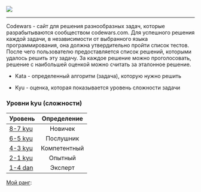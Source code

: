 ![](https://www.codewars.com/assets/logos/logo-square-red-big-c74ae0e7a89b33acd3beb1f08229630391934650e3bbd30ddc40e8be5bbfc71e.png)

---

Codewars - сайт для решения разнообразных задач, которые разрабытываются сообществом codewars.com. Для успешного решения каждой задачи, в независимости от выбранного языка программирования, она должна утвердительно пройти список тестов. После чего пользователю предоставляется список решений, которыми удалось решить эту задачу. За каждое решение можно проголосовать, решение с наибольшей оценкой можно считать за эталонное решение.

- Kata - определенный алгоритм (задача), которую нужно решить

- Kyu - оценка, которая показывается уровень сложности задачи

### Уровни kyu (сложности)

| Уровень                                   | Определение  |
| ----------------------------------------- | :----------: |
| [8-7 kyu](https://www.codewars.com/about) |   Новичек    |
| [6-5 kyu](https://www.codewars.com/about) |  Послушник   |
| [4-3 kyu](https://www.codewars.com/about) | Компетентный |
| [2-1 kyu](https://www.codewars.com/about) |   Опытный    |
| [1-4 dan](https://www.codewars.com/about) |   Эксперт    |

[Мой ранг](https://www.codewars.com/users/Vakhno):
